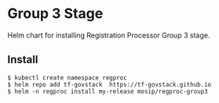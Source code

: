 # Group 3 Stage

Helm chart for installing Registration Processor Group 3 stage.

## Install
```console
$ kubectl create namespace regproc
$ helm repo add tf-govstack  https://tf-govstack.github.io
$ helm -n regproc install my-release mosip/regproc-group3
```

